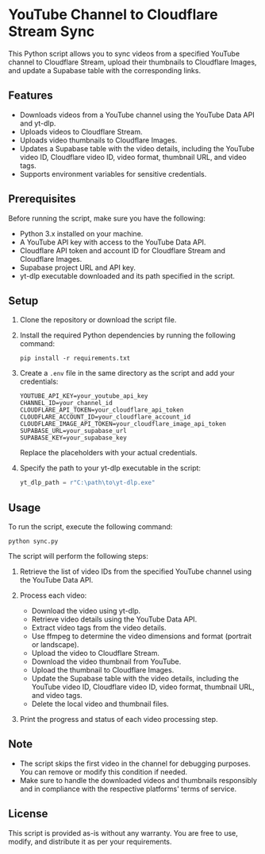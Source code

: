 # YouTube Channel to Cloudflare Stream Sync

This Python script allows you to sync videos from a specified YouTube channel to Cloudflare Stream, upload their thumbnails to Cloudflare Images, and update a Supabase table with the corresponding links.

## Features

- Downloads videos from a YouTube channel using the YouTube Data API and yt-dlp.
- Uploads videos to Cloudflare Stream.
- Uploads video thumbnails to Cloudflare Images.
- Updates a Supabase table with the video details, including the YouTube video ID, Cloudflare video ID, video format, thumbnail URL, and video tags.
- Supports environment variables for sensitive credentials.

## Prerequisites

Before running the script, make sure you have the following:

- Python 3.x installed on your machine.
- A YouTube API key with access to the YouTube Data API.
- Cloudflare API token and account ID for Cloudflare Stream and Cloudflare Images.
- Supabase project URL and API key.
- yt-dlp executable downloaded and its path specified in the script.

## Setup

1. Clone the repository or download the script file.

2. Install the required Python dependencies by running the following command:
   ```
   pip install -r requirements.txt
   ```

3. Create a `.env` file in the same directory as the script and add your credentials:
   ```
   YOUTUBE_API_KEY=your_youtube_api_key
   CHANNEL_ID=your_channel_id
   CLOUDFLARE_API_TOKEN=your_cloudflare_api_token
   CLOUDFLARE_ACCOUNT_ID=your_cloudflare_account_id
   CLOUDFLARE_IMAGE_API_TOKEN=your_cloudflare_image_api_token
   SUPABASE_URL=your_supabase_url
   SUPABASE_KEY=your_supabase_key
   ```
   Replace the placeholders with your actual credentials.

4. Specify the path to your yt-dlp executable in the script:
   ```python
   yt_dlp_path = r"C:\path\to\yt-dlp.exe"
   ```

## Usage

To run the script, execute the following command:
```
python sync.py
```

The script will perform the following steps:

1. Retrieve the list of video IDs from the specified YouTube channel using the YouTube Data API.
2. Process each video:
   - Download the video using yt-dlp.
   - Retrieve video details using the YouTube Data API.
   - Extract video tags from the video details.
   - Use ffmpeg to determine the video dimensions and format (portrait or landscape).
   - Upload the video to Cloudflare Stream.
   - Download the video thumbnail from YouTube.
   - Upload the thumbnail to Cloudflare Images.
   - Update the Supabase table with the video details, including the YouTube video ID, Cloudflare video ID, video format, thumbnail URL, and video tags.
   - Delete the local video and thumbnail files.

3. Print the progress and status of each video processing step.

## Note

- The script skips the first video in the channel for debugging purposes. You can remove or modify this condition if needed.
- Make sure to handle the downloaded videos and thumbnails responsibly and in compliance with the respective platforms' terms of service.

## License

This script is provided as-is without any warranty. You are free to use, modify, and distribute it as per your requirements.
